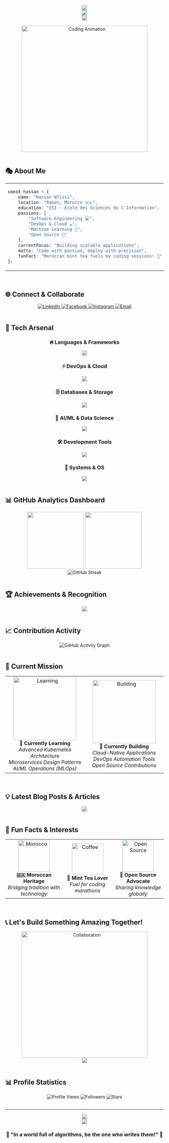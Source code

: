 <div align="center">
  <img src="https://capsule-render.vercel.app/api?type=waving&color=0:FF6B6B,50:4ECDC4,100:45B7D1&height=300&section=header&text=Hassan%20Nfissi&fontSize=90&fontAlignY=38&animation=twinkling&fontColor=ffffff&desc=🚀%20Software%20Engineer%20%26%20DevOps%20Enthusiast%20🚀&descAlignY=51&descAlign=50&descSize=20" />
</div>

<div align="center">
  <img src="https://visitor-badge.laobi.icu/badge?page_id=Hassan-Nfissi.Hassan-Nfissi&left_color=FF6B6B&right_color=4ECDC4&left_text=Profile%20Views" />
</div>

<div align="center">
  <img src="https://readme-typing-svg.herokuapp.com/?font=Fira+Code&size=32&center=true&vCenter=true&width=600&height=80&duration=4000&pause=1000&color=F75C7E&background=00000000&multiline=true&lines=Welcome+to+my+digital+world+🌍;I+craft+code+%26+build+dreams+✨;From+Morocco+🇲🇦+to+the+Cloud+☁️;Always+learning%2C+always+growing+🌱;Let's+build+something+amazing!+🚀" />
</div>

<br/>

<div align="center">
  <img src="https://user-images.githubusercontent.com/74038190/225813708-98b745f2-7d22-48cf-9150-083f1b00d6c9.gif" width="400" alt="Coding Animation"/>
</div>

<br/>

## 🎭 About Me

<table>
<tr>
<td valign="top" width="50%">

```typescript
const hassan = {
    name: "Hassan Nfissi",
    location: "Rabat, Morocco 🇲🇦",
    education: "ESI - École des Sciences de l'Information",
    passions: [
        "Software Engineering 💻",
        "DevOps & Cloud ☁️",
        "Machine Learning 🤖",
        "Open Source 🌟"
    ],
    currentFocus: "Building scalable applications",
    motto: "Code with passion, deploy with precision",
    funFact: "Moroccan mint tea fuels my coding sessions! 🍃"
};
```

</td>
<td valign="top" width="50%">

<div align="center">
  <img src="https://github-readme-stats.vercel.app/api?username=Hassan-Nfissi&show_icons=true&count_private=true&theme=tokyonight&hide_border=true&bg_color=0D1117&title_color=F75C7E&icon_color=F75C7E&text_color=ffffff&border_radius=15" alt="GitHub Stats" />
</div>

</td>
</tr>
</table>

<br/>

## 🌐 Connect & Collaborate

<div align="center">
  <a href="https://www.linkedin.com/in/hassan-nfissi-9b784428b/" target="_blank">
    <img src="https://img.shields.io/badge/LinkedIn-0077B5?style=for-the-badge&logo=linkedin&logoColor=white&labelColor=0077B5&color=0077B5" alt="LinkedIn" />
  </a>
  <a href="https://web.facebook.com/hassan.nfissi.3/" target="_blank">
    <img src="https://img.shields.io/badge/Facebook-1877F2?style=for-the-badge&logo=facebook&logoColor=white&labelColor=1877F2&color=1877F2" alt="Facebook" />
  </a>
  <a href="https://www.instagram.com/hassan_nfissi/" target="_blank">
    <img src="https://img.shields.io/badge/Instagram-E4405F?style=for-the-badge&logo=instagram&logoColor=white&labelColor=E4405F&color=E4405F" alt="Instagram" />
  </a>
  <a href="mailto:hassan.nfissi@example.com" target="_blank">
    <img src="https://img.shields.io/badge/Email-D14836?style=for-the-badge&logo=gmail&logoColor=white&labelColor=D14836&color=D14836" alt="Email" />
  </a>
</div>

<br/>

## 🚀 Tech Arsenal

<div align="center">

### 🔥 Languages & Frameworks
<img src="https://skillicons.dev/icons?i=python,java,js,ts,html,css,react,nodejs&theme=dark" />

### ⚡ DevOps & Cloud
<img src="https://skillicons.dev/icons?i=docker,kubernetes,jenkins,azure,gcp,aws,nginx,terraform&theme=dark" />

### 🗄️ Databases & Storage
<img src="https://skillicons.dev/icons?i=mysql,postgres,sqlite,mongodb,redis&theme=dark" />

### 🧠 AI/ML & Data Science
<img src="https://skillicons.dev/icons?i=tensorflow,pytorch,opencv,anaconda,jupyter&theme=dark" />

### 🛠️ Development Tools
<img src="https://skillicons.dev/icons?i=git,github,vscode,pycharm,idea,maven,gradle&theme=dark" />

### 🐧 Systems & OS
<img src="https://skillicons.dev/icons?i=linux,ubuntu,debian,arch&theme=dark" />

</div>

<br/>

## 📊 GitHub Analytics Dashboard

<div align="center">
  <img height="180em" src="https://github-readme-stats.vercel.app/api?username=Hassan-Nfissi&show_icons=true&count_private=true&theme=tokyonight&hide_border=true&bg_color=0D1117&title_color=F75C7E&icon_color=F75C7E&text_color=ffffff&border_radius=15&custom_title=Hassan's%20GitHub%20Stats"/>
  <img height="180em" src="https://github-readme-stats.vercel.app/api/top-langs/?username=Hassan-Nfissi&langs_count=10&count_private=true&layout=compact&theme=tokyonight&hide_border=true&bg_color=0D1117&title_color=F75C7E&text_color=ffffff&border_radius=15&hide=HTML,CSS&custom_title=Most%20Used%20Languages"/>
</div>

<div align="center">
  <img src="https://github-readme-streak-stats.vercel.app/?user=Hassan-Nfissi&count_private=true&theme=tokyonight&hide_border=true&bg_color=0D1117&title_color=F75C7E&text_color=ffffff&icon_color=F75C7E&border_radius=15&fire=F75C7E&ring=F75C7E&currStreakLabel=F75C7E" alt="GitHub Streak"/>
</div>

<br/>

## 🏆 Achievements & Recognition

<div align="center">
  <img src="https://github-profile-trophy.vercel.app/?username=Hassan-Nfissi&theme=onedark&no-frame=true&no-bg=true&margin-w=4&row=2&column=4" />
</div>

<br/>

## 📈 Contribution Activity

<div align="center">
  <img src="https://github-readme-activity-graph.vercel.app/graph?username=Hassan-Nfissi&custom_title=Hassan's%20GitHub%20Activity%20Graph&bg_color=0D1117&color=F75C7E&line=F75C7E&point=FFFFFF&area_color=F75C7E&title_color=FFFFFF&area=true&hide_border=true&radius=10" alt="GitHub Activity Graph" />
</div>

<br/>

## 🎯 Current Mission

<div align="center">
  <table>
    <tr>
      <td align="center" width="50%">
        <img src="https://user-images.githubusercontent.com/74038190/212284100-561aa473-3905-4a80-b561-0d28506553ee.gif" width="200" alt="Learning"/>
        <br/>
        <strong>🌱 Currently Learning</strong>
        <br/>
        <em>Advanced Kubernetes Architecture</em>
        <br/>
        <em>Microservices Design Patterns</em>
        <br/>
        <em>AI/ML Operations (MLOps)</em>
      </td>
      <td align="center" width="50%">
        <img src="https://user-images.githubusercontent.com/74038190/212284087-bbe7e430-757e-4901-90bf-4cd2ce3e1852.gif" width="200" alt="Building"/>
        <br/>
        <strong>🚀 Currently Building</strong>
        <br/>
        <em>Cloud-Native Applications</em>
        <br/>
        <em>DevOps Automation Tools</em>
        <br/>
        <em>Open Source Contributions</em>
      </td>
    </tr>
  </table>
</div>

<br/>

## 💡 Latest Blog Posts & Articles

<div align="center">
  <img src="https://github-readme-quotes.vercel.app/api?type=horizontal&theme=tokyonight&animation=grow_out_in&quote=The%20best%20way%20to%20predict%20the%20future%20is%20to%20invent%20it.&author=Alan%20Kay&border=true&bg_color=0D1117&text_color=ffffff&anim_duration=2000" />
</div>

<br/>

## 🌟 Fun Facts & Interests

<div align="center">
  <table>
    <tr>
      <td align="center">
        <img src="https://user-images.githubusercontent.com/74038190/212257454-16e3712e-945a-4ca2-b238-408ad0bf87e6.gif" width="100" alt="Morocco"/>
        <br/>
        <strong>🇲🇦 Moroccan Heritage</strong>
        <br/>
        <em>Bridging tradition with technology</em>
      </td>
      <td align="center">
        <img src="https://user-images.githubusercontent.com/74038190/212257468-1e9a91f1-b626-4baa-b15d-5c385dfa7ed2.gif" width="100" alt="Coffee"/>
        <br/>
        <strong>🍃 Mint Tea Lover</strong>
        <br/>
        <em>Fuel for coding marathons</em>
      </td>
      <td align="center">
        <img src="https://user-images.githubusercontent.com/74038190/212257465-7ce8d493-cac5-494e-982a-5a9deb852c4b.gif" width="100" alt="Open Source"/>
        <br/>
        <strong>🌟 Open Source Advocate</strong>
        <br/>
        <em>Sharing knowledge globally</em>
      </td>
    </tr>
  </table>
</div>

<br/>

## 📞 Let's Build Something Amazing Together!

<div align="center">
  <img src="https://user-images.githubusercontent.com/74038190/212284115-f47cd8ff-2ffb-4b04-b5bf-4d1c14c0247f.gif" width="400" alt="Collaboration"/>
</div>

<div align="center">
  <img src="https://readme-typing-svg.herokuapp.com/?font=Righteous&size=25&center=true&vCenter=true&width=500&height=70&duration=4000&lines=Open+to+collaborations!+🤝;Let's+innovate+together!+💡;From+Morocco+to+the+world!+🌍;Always+ready+for+new+challenges!+⚡" />
</div>

<br/>

## 📊 Profile Statistics

<div align="center">
  <img src="https://komarev.com/ghpvc/?username=Hassan-Nfissi&label=Profile%20Views&color=F75C7E&style=for-the-badge" alt="Profile Views" />
  <img src="https://img.shields.io/github/followers/Hassan-Nfissi?label=Followers&style=for-the-badge&color=F75C7E" alt="Followers" />
  <img src="https://img.shields.io/github/stars/Hassan-Nfissi?label=Stars&style=for-the-badge&color=F75C7E" alt="Stars" />
</div>

<br/>

---

<div align="center">
  <img src="https://capsule-render.vercel.app/api?type=waving&color=gradient&customColorList=6,11,12&height=100&section=footer&animation=fadeIn&fontColor=ffffff" />
</div>

<div align="center">
  <img src="https://readme-typing-svg.herokuapp.com/?font=Righteous&size=30&center=true&vCenter=true&width=600&height=80&duration=4000&lines=Thanks+for+visiting!+🙏;Let's+connect+and+code!+💻;Building+the+future+together!+🚀" />
</div>

<div align="center">
  <h3>🌟 "In a world full of algorithms, be the one who writes them!" 🌟</h3>
</div>
